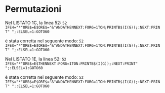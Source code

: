 # Permutazioni

Nel LISTATO 1C, la linea 52:
`52 IFE4="*"ORB$=E$ORE$="&"ANDATHENNEXT:FORG=1TON;PRINTB$(I(G));:NEXT:PRINT" ";:ELSEL=1:GOTO60`

è stata corretta nel seguente modo:
`52 IFE$="*"ORB$=E$ORE$="&"ANDATHENNEXT:FORG=1TON:PRINTB$(I(G));:NEXT:PRINT" ";:ELSEL=1:GOTO60`

Nel LISTATO 1E, la linea 52:
`52 IFE$="*"ORB$=E$THENNEXT:FORG=1TON:PRINTB$(I(G));:NEXT:PRINT" ";:ELSEL=1:GOTO60`

è stata corretta nel seguente modo:
`52 IFE$="*"ORB$=E$ORE$="&"ANDATHENNEXT:FORG=1TON:PRINTB$(I(G));:NEXT:PRINT" ";:ELSEL=1:GOTO60`

